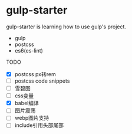 # gulp-starter

gulp-starter is learning how to use gulp's project.

- gulp
- postcss
- es6(es-lint)



TODO

- [x] postcss px转rem
- [ ] postcss code snippets
- [ ] 雪碧图
- [ ] css变量
- [x] babel编译
- [ ] 图片震荡
- [ ] webp图片支持
- [ ] include引用头部尾部
